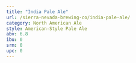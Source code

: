 ```yaml
---
title: "India Pale Ale"
url: /sierra-nevada-brewing-co/india-pale-ale/
category: North American Ale
style: American-Style Pale Ale
abv: 6.8
ibu: 0
srm: 0
upc: 0
---
```


